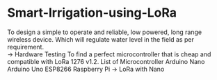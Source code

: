 # Smart-Irrigation-using-LoRa
To design a simple to operate and reliable, low powered, long range wireless device. Which will regulate water level in the field as per requirement.   
 -> Hardware Testing
To find a perfect microcontroller that is cheap and compatible with LoRa 1276 v1.2.
List of Microcontroller 
Arduino Nano 
Arduino Uno
ESP8266
Raspberry Pi
 -> LoRa with Nano
